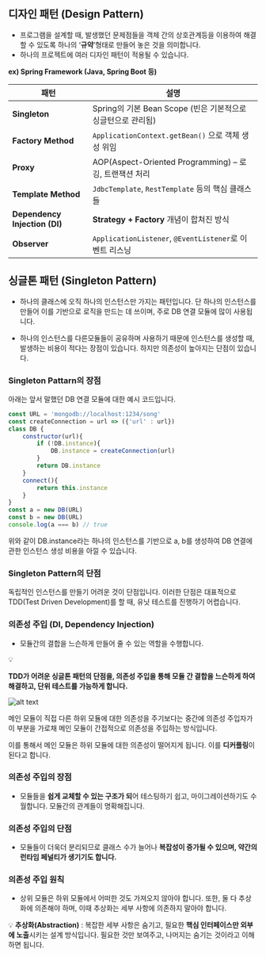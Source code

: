 ## 디자인 패턴 (Design Pattern)

- 프로그램을 설계할 때, 발생했던 문제점들을 객체 간의 상호관계등을 이용하여 해결할 수 있도록 하나의 ‘**규약**’형태로 만들어 놓은 것을 의미합니다.
- 하나의 프로젝트에 여러 디자인 패턴이 적용될 수 있습니다.

**ex) Spring Framework (Java, Spring Boot 등)**

| 패턴 | 설명 |
| --- | --- |
| **Singleton** | Spring의 기본 Bean Scope (빈은 기본적으로 싱글턴으로 관리됨) |
| **Factory Method** | `ApplicationContext.getBean()` 으로 객체 생성 위임 |
| **Proxy** | AOP(Aspect-Oriented Programming) – 로깅, 트랜잭션 처리 |
| **Template Method** | `JdbcTemplate`, `RestTemplate` 등의 핵심 클래스들 |
| **Dependency Injection (DI)** | **Strategy + Factory** 개념이 합쳐진 방식 |
| **Observer** | `ApplicationListener`, `@EventListener`로 이벤트 리스닝 |

## 싱글톤 패턴 (Singleton Pattern)

- 하나의 클래스에 오직 하나의 인스턴스만 가지는 패턴입니다.
단 하나의 인스턴스를 만들어 이를 기반으로 로직을 만드는 데 쓰이며, 주로 DB 연결 모듈에 많이 사용됩니다.

- 하나의 인스턴스를 다른모듈들이 공유하며 사용하기 때문에 인스턴스를 생성할 때, 발생하는 비용이 적다는 장점이 있습니다.
하지만 의존성이 높아지는 단점이 있습니다.

### **Singleton Pattarn의 장점**

아래는 앞서 말했던 DB 연결 모듈에 대한 예시 코드입니다.

```jsx
const URL = 'mongodb://localhost:1234/song'
const createConnection = url => ({'url' : url})
class DB {
    constructor(url){
        if (!DB.instance){
            DB.instance = createConnection(url)
        }
        return DB.instance
    }
    connect(){
        return this.instance
    }
}
const a = new DB(URL)
const b = new DB(URL)
console.log(a === b) // true
```

위와 같이 DB.instance라는 하나의 인스턴스를 기반으로 a, b를 생성하여 DB 연결에 관한 인스턴스 생성 비용을 아낄 수 있습니다.

### Singleton Pattern의 단점

독립적인 인스턴스를 만들기 어려운 것이 단점입니다.
이러한 단점은 대표적으로 TDD(Test Driven Development)를 할 때, 유닛 테스트를 진행하기 어렵습니다.

### 의존성 주입 (DI, Dependency Injection)

- 모듈간의 결합을 느슨하게 만들어 줄 수 있는 역할을 수행합니다.


💡

**TDD가 어려운 싱글톤 패턴의 단점을, 의존성 주입을 통해 모듈 간 결합을 느슨하게 하여 해결하고, 단위 테스트를 가능하게 합니다.**

![alt text](image.png)

메인 모듈이 직접 다른 하위 모듈에 대한 의존성을 주기보다는 중간에 의존성 주입자가 이 부분을 가로채 메인 모듈이 간접적으로 의존성을 주입하는 방식입니다.

이를 통해서 메인 모듈은 하위 모듈에 대한 의존성이 떨어지게 됩니다. 이를 **디커플링**이 된다고 합니다.

### 의존성 주입의 장점

- 모듈들을 **쉽게 교체할 수 있는 구조가 되**어 테스팅하기 쉽고, 마이그레이션하기도 수월합니다. 모듈간의 관계들이 명확해집니다.

### 의존성 주입의 단점

- 모듈들이 더욱더 분리되므로 클래스 수가 늘어나 **복잡성이 증가될 수 있으며, 약간의 런타임 페널티가 생기기도 합니다.**

### 의존성 주입 원칙

- 상위 모듈은 하위 모듈에서 어떠한 것도 가져오지 않아야 합니다. 또한, 둘 다 추상화에 의존해야 하며, 이때 추상화는 세부 사항에 의존하지 말아야 합니다.

💡
 **추상화(Abstraction)** : 복잡한 세부 사항은 숨기고, 필요한 **핵심 인터페이스만 외부에 노출**시키는 설계 방식입니다.
필요한 것만 보여주고, 나머지는 숨기는 것이라고 이해하면 됩니다.